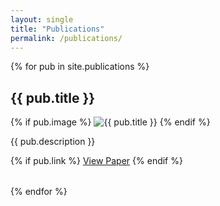 ```yaml
---
layout: single
title: "Publications"
permalink: /publications/
---
```

{% for pub in site.publications %}
  <div class="publication-item" style="margin-bottom: 2rem;">
    <h2>{{ pub.title }}</h2>
    {% if pub.image %}
      <img src="{{ pub.image }}" alt="{{ pub.title }}" style="max-width:200px;">
    {% endif %}
    <p>{{ pub.description }}</p>
    {% if pub.link %}
      <a href="{{ pub.link }}" target="_blank">View Paper</a>
    {% endif %}
  </div>
{% endfor %}
